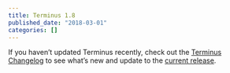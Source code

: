 ```yaml
---
title: Terminus 1.8
published_date: "2018-03-01"
categories: []
---
```

If you haven’t updated Terminus recently, check out the [Terminus Changelog](/terminus/updates/#changelog) to see what’s new and update to the [current release](/terminus/updates/#update-to-the-current-release).
